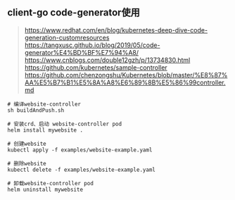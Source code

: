 ## client-go code-generator使用

> https://www.redhat.com/en/blog/kubernetes-deep-dive-code-generation-customresources
> https://tangxusc.github.io/blog/2019/05/code-generator%E4%BD%BF%E7%94%A8/
> https://www.cnblogs.com/double12gzh/p/13734830.html
> https://github.com/kubernetes/sample-controller
> https://github.com/chenzongshu/Kubernetes/blob/master/%E8%87%AA%E5%B7%B1%E5%8A%A8%E6%89%8B%E5%86%99controller.md

```shell
# 编译website-controller
sh buildAndPush.sh

# 安装crd、启动 website-controller pod
helm install mywebsite .

# 创建website
kubectl apply -f examples/website-example.yaml

# 删除website
kubectl delete -f examples/website-example.yaml

# 卸载website-controller pod
helm uninstall mywebsite
```

